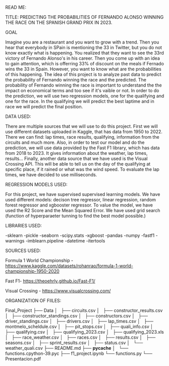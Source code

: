 READ ME: 

TITLE: PREDICTING THE PROBABILITIES OF FERNANDO ALONSO WINNING THE RACE ON THE SPANISH GRAND PRIX IN 2023.

GOAL

Imagine you are a restaurant and you want to grow with a trend. Then you hear that everybody in SPain is mentioning the 33 in Twitter, but you do not know exactly what is happening. You realized that they want to see the 33rd victory of Fernando Alonso's in his career. 
Then you come up with an idea to gain attention, which is offerring 33% of discount on the meals if Fernado wins the 33 in Spain. However, you want to know what are the probabilities of this happening. 
The idea of this project is to analyze past data to predict the probability of Fernando winning the race and the predicted. The probability of Fernando winning the race is important to understand the the impact on economical terms and too see if it's vaible or not.
In order to do the prediction, we will use two regression models, one for the qualifying and one for the race. In the qualifying we will predict the best laptime and in race we will predict the final position.

DATA USED:

There are multiple sources that we will use to do this project. First we will use different datasets uploaded in Kaggle, that has data from 1950 to 2022. There we can find: lap times, race results, qualifying, information from the circuits and much more.
Also, in order to test our model and do the prediction, we will use data provided by the Fast F1 library, which has data from 2018 to 2023. It gives information about the weather, lap times, results...
Finally, another data source that we have used is the Visual Crossing API. This will be able to tell us on the day of the qualifying at specific place, if it rained or what was the wind speed.  To evaluate the lap times, we have decided to use milliseconds.

REGRESSION MODELS USED:

For this project, we have supervised supervised learning models. We have used different models: decison tree regressor, linear regression, random forest regressor and xgbooster regressor. To value the model, we have used the R2 Score and the Mean Squared Error. We have used grid search (function of hyperparaeter tunning to find the best model possible.)


LIBRARIES USED:

-sklearn
-pickle
-seaborn
-scipy.stats
-xgboost
-pandas
-numpy
-fastf1
-warnings
-imblearn.pipeline
-datetime
-itertools

SOURCES USED:

Formula 1 World Championship - https://www.kaggle.com/datasets/rohanrao/formula-1-world-championship-1950-2020

Fast F1- https://theoehrly.github.io/Fast-F1/

Visual Crossing - https://www.visualcrossing.com/


ORGANIZATION OF FIILES:

Final_Project
├── Data
│   ├── circuits.csv
│   ├── constructor_results.csv
│   ├── constructor_standings.csv
│   ├── constructors.csv
│   ├── driver_standings.csv
│   ├── drivers.csv
│   ├── lap_times.csv
│   ├── montmelo_scheldule.csv
│   ├── pit_stops.csv
│   ├── quali_info.csv
│   ├── qualifying.csv
│   ├── qualifying_2023.csv
│   ├── qualifying_2023.xls
│   ├── race_weather.csv
│   ├── races.csv
│   ├── results.csv
│   ├── seasons.csv
│   ├── sprint_results.csv
│   ├── status.csv
│   └── weather_quali.csv
├── README.md
├── __pycache__
│   └── functions.cpython-39.pyc
├── f1_project.ipynb
└── functions.py
└── Presentacion.pdf
